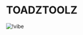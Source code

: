 
# TOADZTOOLZ
 
![!vibe](https://cdn.discordapp.com/attachments/874483048861823066/892503635576102932/GhaANNNGTOADZ.gif)

